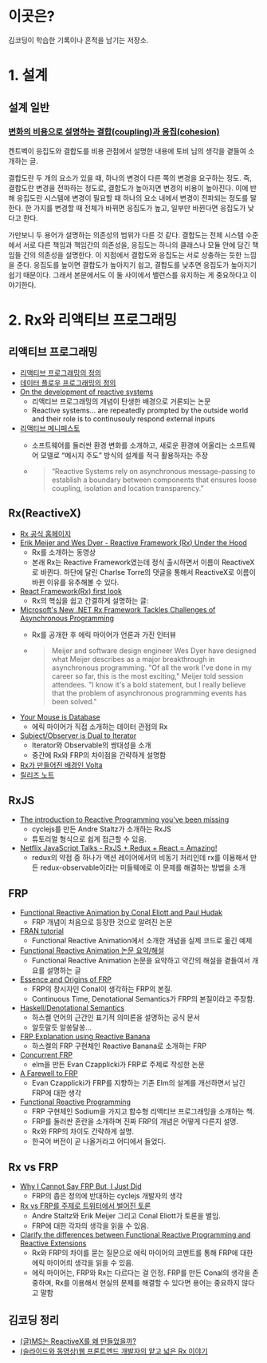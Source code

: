 # 이곳은?

김코딩이 학습한 기록이나 흔적을 남기는 저장소.

# 1. 설계

## 설계 일반 

### [변화의 비용으로 설명하는 결합(coupling)과 응집(cohesion)](http://toby.epril.com/?p=727)

켄트벡이 응집도와 결합도를 비용 관점에서 설명한 내용에 토비 님의 생각을 곁들여 소개하는 글.

결합도란 두 개의 요소가 있을 때, 하나의 변경이 다른 쪽의 변경을 요구하는 정도. 즉, 결합도란 변경을 전파하는 정도로, 결합도가 높아지면 변경의 비용이 높아진다. 이에 반해 응집도란 시스템에 변경이 필요할 때 하나의 요소 내에서 변경이 전파되는 정도를 말한다. 한 가지를 변경할 때 전체가 바뀌면 응집도가 높고, 일부만 바뀐다면 응집도가 낮다고 한다.

가만보니 두 용어가 설명하는 의존성의 범위가 다른 것 같다. 결합도는 전체 시스템 수준에서 서로 다른 책임과 책임간의 의존성을, 응집도는 하나의 클래스나 모듈 안에 담긴 책임들 간의 의존성을 설명한다. 이 지점에서 결합도와 응집도는 서로 상충하는 듯한 느낌을 준다. 응집도를 높이면 결합도가 높아지기 쉽고, 결합도를 낮추면 응집도가 높아지기 쉽기 때문이다. 그래서 본문에서도 이 둘 사이에서 밸런스를 유지하는 게 중요하다고 이야기한다.

# 2. Rx와 리액티브 프로그래밍

## 리액티브 프로그래밍
- [리액티브 프로그래밍의 정의](https://en.wikipedia.org/wiki/Reactive_programming)
- [데이터 플로우 프로그래밍의 정의](https://en.wikipedia.org/wiki/Dataflow_programming)
- [On the development of reactive systems](http://dl.acm.org/citation.cfm?id=101990)
	- 리액티브 프로그래밍의 개념이 탄생한 배경으로 거론되는 논문
	- Reactive systems… are repeatedly prompted by the outside world and their role is to continusouly respond external inputs
- [리액티브 메니페스토](http://www.reactivemanifesto.org/)
	- 소프트웨어를 둘러싼 환경 변화를 소개하고, 새로운 환경에 어울리는 소프트웨어 모델로 “메시지 주도” 방식의 설계를 적극 활용하자는 주장

	- > “Reactive Systems rely on asynchronous message-passing to establish a boundary between components that ensures loose coupling, isolation and location transparency.”

## Rx(ReactiveX)

- [Rx 공식 홈페이지](http://reactivex.io/intro.html)
- [Erik Meijer and Wes Dyer - Reactive Framework (Rx) Under the Hood](https://channel9.msdn.com/Shows/Going+Deep/E2E-Erik-Meijer-and-Wes-Dyer-Reactive-Framework-Rx-Under-the-Hood-1-of-2)
    * Rx를 소개하는 동영상
    * 본래 Rx는 Reactive Framework였는데 정식 출시하면서 이름이 ReactiveX로 바뀐다. 하단에 달린 Charlse Torre의 댓글을 통해서 ReactiveX로 이름이 바뀐 이유를 유추해볼 수 있다.
- [React Framework(Rx) first look](http://www.minddriven.de/index.php/technology/dot-net/reactive-framework-rx-first-look)
    * Rx의 핵심을 쉽고 간결하게 설명하는 글: 
- [Microsoft's New .NET Rx Framework Tackles Challenges of Asynchronous Programming](https://campustechnology.com/articles/2009/08/10/microsofts-new-.net-rx-framework-tackles-challenges-of-asynchronous-programming.aspx)
	- Rx를 공개한 후 에릭 마이어가 언론과 가진 인터뷰

	- > Meijer and software design engineer Wes Dyer have designed what Meijer describes as a major breakthrough in asynchronous programming. "Of all the work I've done in my career so far, this is the most exciting," Meijer told session attendees. "I know it's a bold statement, but I really believe that the problem of asynchronous programming events has been solved."
- [Your Mouse is Database](http://queue.acm.org/detail.cfm?id=2169076)
    * 에릭 마이어가 직접 소개하는 데이터 관점의 Rx
- [Subject/Observer is Dual to Iterator](http://csl.stanford.edu/~christos/pldi2010.fit/meijer.duality.pdf)
    * Iterator와 Observable의 쌍대성을 소개
    * 중간에 Rx와 FRP의 차이점을 간략하게 설명함
- [Rx가 만들어진 배경인 Volta](http://www.zdnet.com/article/microsoft-architect-compares-volta-and-googles-gwt/)
- [릴리즈 노트](https://blogs.msdn.microsoft.com/rxteam/2010/10/28/release-notes/)


## RxJS
- [The introduction to Reactive Programming you've been missing](https://gist.github.com/staltz/868e7e9bc2a7b8c1f754)
	- cyclejs를 만든 Andre Staltz가 소개하는 RxJS
	- 튜토리얼 형식으로 쉽게 접근할 수 있음.
- [Netflix JavaScript Talks - RxJS + Redux + React = Amazing!](https://www.youtube.com/watch?v=AslncyG8whg)
	- redux의 약점 중 하나가 액션 레이어에서의 비동기 처리인데 rx를 이용해서 만든 redux-observable이라는 미들웨에로 이 문제를 해결하는 방법을 소개


## FRP

* [Functional Reactive Animation by Conal Eliott and Paul Hudak](http://conal.net/papers/icfp97/)
    * FRP 개념이 처음으로 등장한 것으로 알려진 논문
* [FRAN tutorial](http://conal.net/fran/tutorial.htm)
    * Functional Reactive Animation에서 소개한 개념을 실제 코드로 옮긴 예제
* [Functional Reactive Animation 논문 요약/해설](https://blog.acolyer.org/2015/12/07/fran/)
    * Functional Reactive Animation 논문을 요약하고 약간의 해설을 곁들여서 개요를 설명하는 글
* [Essence and Origins of FRP](https://github.com/conal/talk-2015-essence-and-origins-of-frp)
    * FRP의 창시자인 Conal이 생각하는 FRP의 본질.
    * Continuous Time, Denotational Semantics가 FRP의 본질이라고 주장함.
* [Haskell/Denotational Semantics](https://en.wikibooks.org/wiki/Haskell/Denotational_semantics)
    * 하스켈 언어의 근간인 표기적 의미론을 설명하는 공식 문서
    * 알듯말듯 알쏭달쏭...
* [FRP Explanation using Reactive Banana](https://wiki.haskell.org/FRP_explanation_using_reactive-banana)
    * 하스켈의 FRP 구현체인 Reactive Banana로 소개하는 FRP
* [Concurrent FRP](http://elm-lang.org/papers/concurrent-frp.pdf)
    * elm을 만든 Evan Czapplicki가 FRP로 주제로 작성한 논문
* [A Farewell to FRP](http://elm-lang.org/blog/farewell-to-frp)
    * Evan Czapplicki가 FRP를 지향하는 기존 Elm의 설계를 개선하면서 남긴 FRP에 대한  생각
* [Functional Reactive Programming](https://www.manning.com/books/functional-reactive-programming)
    * FRP 구현체인 Sodium을 가지고 함수형 리액티브 프로그래밍을 소개하는 책.
    * FRP를 둘러싼 혼란을 소개하며 진짜 FRP의 개념은 어떻게 다른지 설명. 
    * Rx와 FRP의 차이도 간략하게 설명.
    * 한국어 버전이 곧 나올거라고 어디에서 들었다.

## Rx vs FRP

* [Why I Cannot Say FRP But, I Just Did](https://medium.com/@andrestaltz/why-i-cannot-say-frp-but-i-just-did-d5ffaa23973b#.qjt799iso)
    * FRP의 좁은 정의에 반대하는 cyclejs 개발자의 생각
* [Rx vs FRP를 주제로 트위터에서 벌어진 토론](https://twitter.com/ReactiveX/status/483625917491970048)
    * Andre Staltz와 Erik Meijer 그리고 Conal Eliott가 토론을 벌임.
    * FRP에 대한 각자의 생각을 읽을 수 있음.
* [Clarify the differences between Functional Reactive Programming and Reactive Extensions](https://github.com/ReactiveX/reactivex.github.io/issues/130)
	- Rx와 FRP의 차이를 묻는 질문으로 에릭 마이어의 코멘트를 통해 FRP에 대한 에릭 마이어릐 생각을 읽을 수 있음. 
	- 에릭 마이어는, FRP와 Rx는 다르다는 걸 인정. FRP를 만든 Conal의 생각을 존중하며, Rx를 이용해서 현실의 문제를 해결할 수 있다면 용어는 중요하지 않다고 말함

## 김코딩 정리
- [(글)MS는 ReactiveX를 왜 만들었을까?](http://huns.me/development/2051)
- [(슬라이드와 동영상)웹 프론트엔드 개발자의 얕고 넓은 Rx 이야기](http://www.slideshare.net/jeokrang/rx-70197043)

